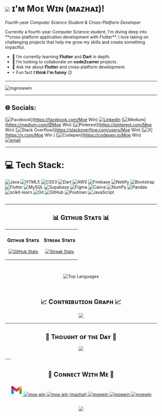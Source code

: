 <br>

# <img src="https://emojis.slackmojis.com/emojis/images/1531849430/4246/blob-sunglasses.gif?1531849430" width="30"/> ɪ'ᴍ Mᴏᴇ Wɪɴ (ᴍᴀᴢʜᴀɪ)! 
*Fourth-year Computer Science Student & Cross-Platform Developer*
<br />

<p align="left">Currently a fourth-year Computer Science student, I'm diving deep into **cross-platform application development with Flutter**. I love taking on challenging projects that help me grow my skills and create something impactful.</p>

- 🌱 I’m currently learning **Flutter** and **Dart** in depth.
- 👯 I’m looking to collaborate on **code2carrer** projects.
- 💬 Ask me about **Flutter** and cross-platform development.
- ⚡ Fun fact **I think I'm funny** 😉
---

<p align="left">
  <img src="https://komarev.com/ghpvc/?username=mgmoewin&label=Profile%20views&color=770677&style=for-the-badge&logo=star" alt="mgmoewin" style="padding-right:20px;" />
</p>

---

## 🌐 Socials:
[![Facebook](https://img.shields.io/badge/Facebook-%231877F2.svg?logo=Facebook&logoColor=white)](https://facebook.com/Moe Win) [![LinkedIn](https://img.shields.io/badge/LinkedIn-%230077B5.svg?logo=linkedin&logoColor=white)](https://linkedin.com/in/https://www.linkedin.com/in/moe-win-3910411ab/) [![Medium](https://img.shields.io/badge/Medium-12100E?logo=medium&logoColor=white)](https://medium.com/@Moe Win) [![Pinterest](https://img.shields.io/badge/Pinterest-%23E60023.svg?logo=Pinterest&logoColor=white)](https://pinterest.com/Moe Win) [![Stack Overflow](https://img.shields.io/badge/-Stackoverflow-FE7A16?logo=stack-overflow&logoColor=white)](https://stackoverflow.com/users/Moe Win) [![X](https://img.shields.io/badge/X-black.svg?logo=X&logoColor=white)](https://x.com/Moe Win ) [![Codepen](https://img.shields.io/badge/Codepen-000000?logo=codepen&logoColor=white)](https://codepen.io/Moe Win) [![email](https://img.shields.io/badge/Email-D14836?logo=gmail&logoColor=white)](mailto:moewin4070@gmail.com) 

---


# 💻 Tech Stack:
![Java](https://img.shields.io/badge/java-%23ED8B00.svg?style=for-the-badge&logo=openjdk&logoColor=white) ![HTML5](https://img.shields.io/badge/html5-%23E34F26.svg?style=for-the-badge&logo=html5&logoColor=white) ![CSS3](https://img.shields.io/badge/css3-%231572B6.svg?style=for-the-badge&logo=css3&logoColor=white) ![Dart](https://img.shields.io/badge/dart-%230175C2.svg?style=for-the-badge&logo=dart&logoColor=white) ![AWS](https://img.shields.io/badge/AWS-%23FF9900.svg?style=for-the-badge&logo=amazon-aws&logoColor=white) ![Firebase](https://img.shields.io/badge/firebase-%23039BE5.svg?style=for-the-badge&logo=firebase) ![Netlify](https://img.shields.io/badge/netlify-%23000000.svg?style=for-the-badge&logo=netlify&logoColor=#00C7B7) ![Bootstrap](https://img.shields.io/badge/bootstrap-%238511FA.svg?style=for-the-badge&logo=bootstrap&logoColor=white) ![Flutter](https://img.shields.io/badge/Flutter-%2302569B.svg?style=for-the-badge&logo=Flutter&logoColor=white) ![MySQL](https://img.shields.io/badge/mysql-4479A1.svg?style=for-the-badge&logo=mysql&logoColor=white) ![Supabase](https://img.shields.io/badge/Supabase-3ECF8E?style=for-the-badge&logo=supabase&logoColor=white) ![Figma](https://img.shields.io/badge/figma-%23F24E1E.svg?style=for-the-badge&logo=figma&logoColor=white) ![Canva](https://img.shields.io/badge/Canva-%2300C4CC.svg?style=for-the-badge&logo=Canva&logoColor=white) ![NumPy](https://img.shields.io/badge/numpy-%23013243.svg?style=for-the-badge&logo=numpy&logoColor=white) ![Pandas](https://img.shields.io/badge/pandas-%23150458.svg?style=for-the-badge&logo=pandas&logoColor=white) ![scikit-learn](https://img.shields.io/badge/scikit--learn-%23F7931E.svg?style=for-the-badge&logo=scikit-learn&logoColor=white) ![Git](https://img.shields.io/badge/git-%23F05033.svg?style=for-the-badge&logo=git&logoColor=white) ![GitHub](https://img.shields.io/badge/github-%23121011.svg?style=for-the-badge&logo=github&logoColor=white) ![Postman](https://img.shields.io/badge/Postman-FF6C37?style=for-the-badge&logo=postman&logoColor=white) ![JavaScript](https://img.shields.io/badge/javascript-%23323330.svg?style=for-the-badge&logo=javascript&logoColor=%23F7DF1E)
<br />
<br />

---

<h2 align="center">📊 Gɪᴛʜᴜʙ Sᴛᴀᴛs 📊</h2>

<table width="100%">
  <tr>
    <td width="50%">
      <h3 align="center"><strong>Gɪᴛʜᴜʙ Sᴛᴀᴛs</strong></h3>
      <p align="center">
        <a href="https://github.com/mgmoewin">
          <img align="center" src="https://github-readme-stats.vercel.app/api?username=mgmoewin&count_private=true&show_icons=true&theme=nightowl&bg_color=0,000000,441350&title_color=c56a90&text_color=ffffff" alt="GitHub Stats" />
        </a>
      </p>
    </td>
    <td width="50%">
      <h3 align="center"><strong>Sᴛʀᴇᴀᴋ Sᴛᴀᴛs</strong></h3>
      <p align="center">
        <a href="https://github.com/mgmoewin">
          <img align="center" src="https://streak-stats.demolab.com?user=mgmoewin&theme=nightowl&background=0,000000,441350&fire=ffeb95&ring=ffeb95&sideNums=ffffff&sideLabels=ffffff&dates=c56a90&currStreakNum=ffffff" alt="Streak Stats" />
        </a>
      </p>
    </td>
  </tr>
</table>

<br />

<p align="center">
  <img align="center" src="https://github-readme-stats.vercel.app/api/top-langs?username=mgmoewin&show_icons=true&locale=en&layout=compact&theme=nightowl&bg_color=0,000000,441350&title_color=c56a90&text_color=ffffff" alt="Top Languages" />
</p>

<br />

<h2 align="center">📈 Cᴏɴᴛʀɪʙᴜᴛɪᴏɴ Gʀᴀᴘʜ 📈</h2>
<div align="center">
    <img src="https://github-readme-activity-graph.vercel.app/graph?username=mgmoewin&bg_color=220a28&&color=ffffff&line=c56a90&point=ffeb95&area=false&hide_border=false" border-radius="15">
</div>

---

<h2 align="center">🌟 Tʜᴏᴜɢʜᴛ ᴏғ ᴛʜᴇ Dᴀʏ 🌟</h2>

<p align="center">
    <img src="https://readme-daily-quotes.vercel.app/api?theme=dark&bg_color=220a28&author_color=ffeb95&accent_color=c56a90">
</p>
---

<h2 align="center">🤝 Cᴏɴɴᴇᴄᴛ Wɪᴛʜ Mᴇ 🤝 </h2>
<div align="center">
    
<a href="mailto:moewin4070@gmail.com" target="_blank">
<img src="https://raw.githubusercontent.com/rahuldkjain/github-profile-readme-generator/master/src/images/icons/Social/gmail.svg" alt="moewin4070@gmail.com" height="40" width="40" />
</a>

<a href="https://linkedin.com/in/moe win" target="_blank">
<img src="https://raw.githubusercontent.com/rahuldkjain/github-profile-readme-generator/master/src/images/icons/Social/linked-in-alt.svg" alt="moe win" height="40" width="40" />
</a>

<a href="https://fb.com/moe win (mazhai)" target="_blank">
<img src="https://raw.githubusercontent.com/rahuldkjain/github-profile-readme-generator/master/src/images/icons/Social/facebook.svg" alt="moe win (mazhai)" height="40" width="40" />
</a>

<a href="https://dribbble.com/moewin" target="_blank">
<img src="https://raw.githubusercontent.com/rahuldkjain/github-profile-readme-generator/master/src/images/icons/Social/dribbble.svg" alt="moewin" height="40" width="40" />
</a>

<a href="https://medium.com/moewin" target="_blank">
<img src="https://raw.githubusercontent.com/rahuldkjain/github-profile-readme-generator/master/src/images/icons/Social/medium.svg" alt="moewin" height="40" width="40" />
</a>

<a href="https://www.leetcode.com/moewin" target="_blank">
<img src="https://raw.githubusercontent.com/rahuldkjain/github-profile-readme-generator/master/src/images/icons/Social/leet-code.svg" alt="moewin" height="40" width="40" />
</a>

</div>
<br/>

<p align="center">
  <img src="https://capsule-render.vercel.app/api?type=waving&color=gradient&height=65&section=footer"/>
</p>
